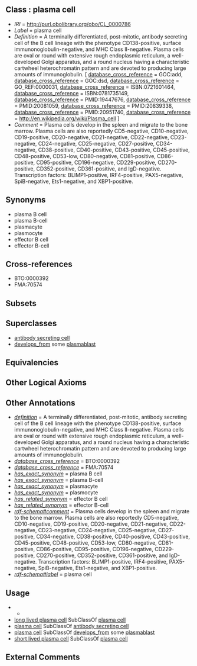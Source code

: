 
## Class : plasma cell

 * *IRI* = http://purl.obolibrary.org/obo/CL_0000786
 * *Label* = plasma cell
 * *Definition* = A terminally differentiated, post-mitotic, antibody secreting cell of the B cell lineage with the phenotype CD138-positive, surface immunonoglobulin-negative, and MHC Class II-negative. Plasma cells are oval or round with extensive rough endoplasmic reticulum, a well-developed Golgi apparatus, and a round nucleus having a characteristic cartwheel heterochromatin pattern and are devoted to producing large amounts of immunoglobulin. [ [database_cross_reference](../../ef/oboInOwl#hasDbXref.md) = GOC:add, [database_cross_reference](../../ef/oboInOwl#hasDbXref.md) = GOC:dsd, [database_cross_reference](../../ef/oboInOwl#hasDbXref.md) = GO_REF:0000031, [database_cross_reference](../../ef/oboInOwl#hasDbXref.md) = ISBN:0721601464, [database_cross_reference](../../ef/oboInOwl#hasDbXref.md) = ISBN:0781735149, [database_cross_reference](../../ef/oboInOwl#hasDbXref.md) = PMID:19447676, [database_cross_reference](../../ef/oboInOwl#hasDbXref.md) = PMID:20081059, [database_cross_reference](../../ef/oboInOwl#hasDbXref.md) = PMID:20839338, [database_cross_reference](../../ef/oboInOwl#hasDbXref.md) = PMID:20951740, [database_cross_reference](../../ef/oboInOwl#hasDbXref.md) = http://en.wikipedia.org/wiki/Plasma_cell ]
 * *Comment* = Plasma cells develop in the spleen and migrate to the bone marrow. Plasma cells are also reportedly CD5-negative, CD10-negative, CD19-positive, CD20-negative, CD21-negative, CD22-negative, CD23-negative, CD24-negative, CD25-negative, CD27-positive, CD34-negative, CD38-positive, CD40-positive, CD43-positive, CD45-positive, CD48-positive, CD53-low, CD80-negative, CD81-positive, CD86-positive, CD95-positive, CD196-negative, CD229-positive, CD270-positive, CD352-positive, CD361-positive, and IgD-negative. Transcription factors: BLIMP1-positive, IRF4-positive, PAX5-negative, SpiB-negative, Ets1-negative, and XBP1-positive.

## Synonyms

 * plasma B cell
 * plasma B-cell
 * plasmacyte
 * plasmocyte
 * effector B cell
 * effector B-cell

## Cross-references

 * BTO:0000392
 * FMA:70574

## Subsets


## Superclasses

 * [antibody secreting cell](../../CL/46/CL_0000946.md)
 * [develops_from](../../RO/02/RO_0002202.md) some [plasmablast](../../CL/80/CL_0000980.md)

## Equivalencies


## Other Logical Axioms


## Other Annotations

 * *[definition](../../IAO/15/IAO_0000115.md)* = A terminally differentiated, post-mitotic, antibody secreting cell of the B cell lineage with the phenotype CD138-positive, surface immunonoglobulin-negative, and MHC Class II-negative. Plasma cells are oval or round with extensive rough endoplasmic reticulum, a well-developed Golgi apparatus, and a round nucleus having a characteristic cartwheel heterochromatin pattern and are devoted to producing large amounts of immunoglobulin.
 * *[database_cross_reference](../../ef/oboInOwl#hasDbXref.md)* = BTO:0000392
 * *[database_cross_reference](../../ef/oboInOwl#hasDbXref.md)* = FMA:70574
 * *[has_exact_synonym](../../ym/oboInOwl#hasExactSynonym.md)* = plasma B cell
 * *[has_exact_synonym](../../ym/oboInOwl#hasExactSynonym.md)* = plasma B-cell
 * *[has_exact_synonym](../../ym/oboInOwl#hasExactSynonym.md)* = plasmacyte
 * *[has_exact_synonym](../../ym/oboInOwl#hasExactSynonym.md)* = plasmocyte
 * *[has_related_synonym](../../ym/oboInOwl#hasRelatedSynonym.md)* = effector B cell
 * *[has_related_synonym](../../ym/oboInOwl#hasRelatedSynonym.md)* = effector B-cell
 * *[rdf-schema#comment](../../nt/rdf-schema#comment.md)* = Plasma cells develop in the spleen and migrate to the bone marrow. Plasma cells are also reportedly CD5-negative, CD10-negative, CD19-positive, CD20-negative, CD21-negative, CD22-negative, CD23-negative, CD24-negative, CD25-negative, CD27-positive, CD34-negative, CD38-positive, CD40-positive, CD43-positive, CD45-positive, CD48-positive, CD53-low, CD80-negative, CD81-positive, CD86-positive, CD95-positive, CD196-negative, CD229-positive, CD270-positive, CD352-positive, CD361-positive, and IgD-negative. Transcription factors: BLIMP1-positive, IRF4-positive, PAX5-negative, SpiB-negative, Ets1-negative, and XBP1-positive.
 * *[rdf-schema#label](../../el/rdf-schema#label.md)* = plasma cell

## Usage

 * -
 * [long lived plasma cell](../../CL/74/CL_0000974.md) SubClassOf [plasma cell](../../CL/86/CL_0000786.md)
 * [plasma cell](../../CL/86/CL_0000786.md) SubClassOf [antibody secreting cell](../../CL/46/CL_0000946.md)
 * [plasma cell](../../CL/86/CL_0000786.md) SubClassOf [develops_from](../../RO/02/RO_0002202.md) some [plasmablast](../../CL/80/CL_0000980.md)
 * [short lived plasma cell](../../CL/75/CL_0000975.md) SubClassOf [plasma cell](../../CL/86/CL_0000786.md)

## External Comments

